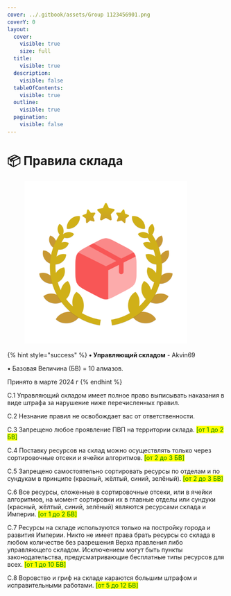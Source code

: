 ```yaml
---
cover: ../.gitbook/assets/Group 1123456901.png
coverY: 0
layout:
  cover:
    visible: true
    size: full
  title:
    visible: true
  description:
    visible: false
  tableOfContents:
    visible: true
  outline:
    visible: true
  pagination:
    visible: false
---
```


# 📦 Правила склада

<figure><img src="../.gitbook/assets/Group 1123456971.png" alt="" width="375"><figcaption></figcaption></figure>

{% hint style="success" %}
**• Управляющий складом** - Akvin69

• Базовая Величина (БВ) = 10 алмазов.

Принято в марте 2024 г
{% endhint %}

С.1 Управляющий складом имеет полное право выписывать наказания в виде штрафа за нарушение ниже перечисленных правил.

С.2 Незнание правил не освобождает вас от ответственности.

С.3 Запрещено любое проявление ПВП на территории склада. <mark style="color:green;">\[от 1 до 2 БВ]</mark>

С.4 Поставку ресурсов на склад можно осуществлять только через сортировочные отсеки и ячейки алгоритмов. <mark style="color:green;">\[от 2 до 3 БВ]</mark>

С.5 Запрещено самостоятельно сортировать ресурсы по отделам и по сундукам в принципе (красный, жёлтый, синий, зелёный). <mark style="color:green;">\[от 2 до 3 БВ]</mark>

C.6 Все ресурсы, сложенные в сортировочные отсеки, или в ячейки алгоритмов, на момент сортировки их в главные отделы или сундуки (красный, жёлтый, синий, зелёный) являются ресурсами склада и Империи. <mark style="color:green;">\[от 1 до 2 БВ]</mark>

С.7 Ресурсы на складе используются только на постройку города и развития Империи. Никто не имеет права брать ресурсы со склада в любом количестве без разрешения Верха правления либо управляющего складом. Исключением могут быть пункты законодательства, предусматривающие бесплатные типы ресурсов для всех. <mark style="color:green;">\[от 1 до 10 БВ]</mark>

С.8 Воровство и гриф на складе караются большим штрафом и исправительными работами. <mark style="color:green;">\[от 5 до 12 БВ]</mark>
